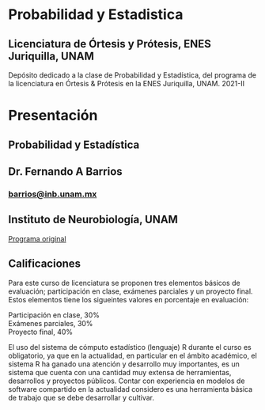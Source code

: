 # Probabilidad y Estadistica
## Licenciatura de Órtesis y Prótesis, ENES Juriquilla, UNAM

Depósito dedicado a la clase de Probabilidad y Estadística, del programa de la licenciatura en Órtesis &amp; Prótesis en la ENES 
Juriquilla, UNAM. 2021-II  

# Presentación  
## Probabilidad y Estadística  
## Dr. Fernando A Barrios  
### barrios@inb.unam.mx  
## Instituto de Neurobiología, UNAM  

[Programa original](https://fabarrios.github.io/ProbEstad2021/ProgramaOriginal.md)  

## Calificaciones  

Para este curso de licenciatura se proponen tres elementos básicos de evaluación; participación en clase, exámenes parciales y un proyecto 
final. Estos elementos tiene los sigueintes valores en porcentaje en evaluación:  

Participación en clase, 30%  
Exámenes parciales, 30%  
Proyecto final, 40%  

El uso del sistema de cómputo estadístico (lenguaje) R durante el curso es obligatorio, ya que en la actualidad, en particular en el ámbito 
académico, el sistema R ha ganado una atención y desarrollo muy importantes, es un sistema que cuenta con una cantidad muy extensa de herramientas, 
desarrollos y proyectos públicos.  Contar con experiencia en modelos de software compartido en la actualidad considero es una herramienta básica de 
trabajo que se debe desarrollar y cultivar.
